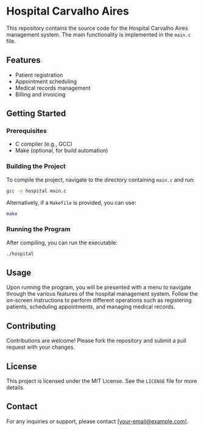 # Hospital Carvalho Aires

This repository contains the source code for the Hospital Carvalho Aires management system. The main functionality is implemented in the `main.c` file.

## Features

- Patient registration
- Appointment scheduling
- Medical records management
- Billing and invoicing

## Getting Started

### Prerequisites

- C compiler (e.g., GCC)
- Make (optional, for build automation)

### Building the Project

To compile the project, navigate to the directory containing `main.c` and run:

```sh
gcc -o hospital main.c
```

Alternatively, if a `Makefile` is provided, you can use:

```sh
make
```

### Running the Program

After compiling, you can run the executable:

```sh
./hospital
```

## Usage

Upon running the program, you will be presented with a menu to navigate through the various features of the hospital management system. Follow the on-screen instructions to perform different operations such as registering patients, scheduling appointments, and managing medical records.

## Contributing

Contributions are welcome! Please fork the repository and submit a pull request with your changes.

## License

This project is licensed under the MIT License. See the `LICENSE` file for more details.

## Contact

For any inquiries or support, please contact [your-email@example.com].
